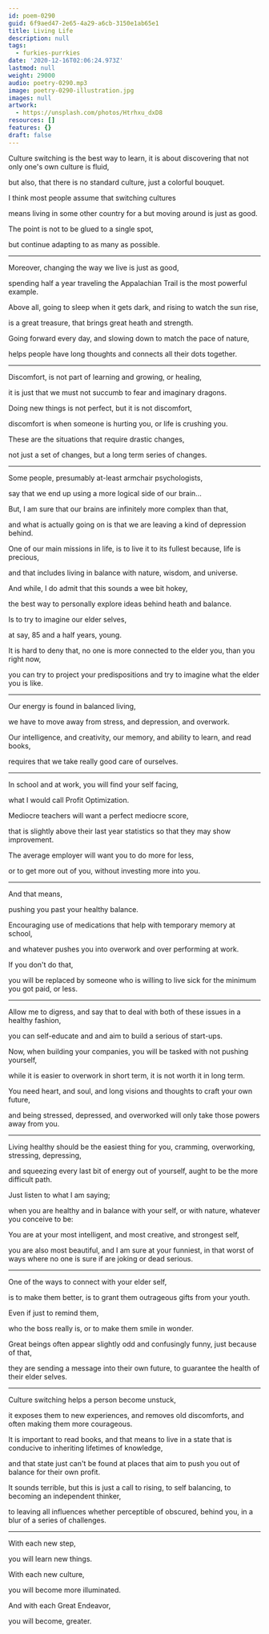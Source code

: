```yaml
---
id: poem-0290
guid: 6f9aed47-2e65-4a29-a6cb-3150e1ab65e1
title: Living Life
description: null
tags:
  - furkies-purrkies
date: '2020-12-16T02:06:24.973Z'
lastmod: null
weight: 29000
audio: poetry-0290.mp3
image: poetry-0290-illustration.jpg
images: null
artwork:
  - https://unsplash.com/photos/Htrhxu_dxD8
resources: []
features: {}
draft: false
---
```


Culture switching is the best way to learn, it is about discovering that not only one's own culture is fluid,

but also, that there is no standard culture, just a colorful bouquet.

I think most people assume that switching cultures

means living in some other country for a but moving around is just as good.

The point is not to be glued to a single spot,

but continue adapting to as many as possible.

---

Moreover, changing the way we live is just as good,

spending half a year traveling the Appalachian Trail is the most powerful example.

Above all, going to sleep when it gets dark, and rising to watch the sun rise,

is a great treasure, that brings great heath and strength.

Going forward every day, and slowing down to match the pace of nature,

helps people have long thoughts and connects all their dots together.

---

Discomfort, is not part of learning and growing, or healing,

it is just that we must not succumb to fear and imaginary dragons.

Doing new things is not perfect, but it is not discomfort,

discomfort is when someone is hurting you, or life is crushing you.

These are the situations that require drastic changes,

not just a set of changes, but a long term series of changes.

---

Some people, presumably at-least armchair psychologists,

say that we end up using a more logical side of our brain...

But, I am sure that our brains are infinitely more complex than that,

and what is actually going on is that we are leaving a kind of depression behind.

One of our main missions in life, is to live it to its fullest because, life is precious,

and that includes living in balance with nature, wisdom, and universe.

And while, I do admit that this sounds a wee bit hokey,

the best way to personally explore ideas behind heath and balance.

Is to try to imagine our elder selves,

at say, 85 and a half years, young.

It is hard to deny that, no one is more connected to the elder you, than you right now,

you can try to project your predispositions and try to imagine what the elder you is like.

---

Our energy is found in balanced living,

we have to move away from stress, and depression, and overwork.

Our intelligence, and creativity, our memory, and ability to learn, and read books,

requires that we take really good care of ourselves.

---

In school and at work, you will find your self facing,

what I would call Profit Optimization.

Mediocre teachers will want a perfect mediocre score,

that is slightly above their last year statistics so that they may show improvement.

The average employer will want you to do more for less,

or to get more out of you, without investing more into you.

---

And that means,

pushing you past your healthy balance.

Encouraging use of medications that help with temporary memory at school,

and whatever pushes you into overwork and over performing at work.

If you don't do that,

you will be replaced by someone who is willing to live sick for the minimum you got paid, or less.

---

Allow me to digress, and say that to deal with both of these issues in a healthy fashion,

you can self-educate and and aim to build a serious of start-ups.

Now, when building your companies, you will be tasked with not pushing yourself,

while it is easier to overwork in short term, it is not worth it in long term.

You need heart, and soul, and long visions and thoughts to craft your own future,

and being stressed, depressed, and overworked will only take those powers away from you.

---

Living healthy should be the easiest thing for you, cramming, overworking, stressing, depressing,

and squeezing every last bit of energy out of yourself, aught to be the more difficult path.

Just listen to what I am saying;

when you are healthy and in balance with your self, or with nature, whatever you conceive to be:

You are at your most intelligent, and most creative, and strongest self,

you are also most beautiful, and I am sure at your funniest, in that worst of ways where no one is sure if are joking or dead serious.

---

One of the ways to connect with your elder self,

is to make them better, is to grant them outrageous gifts from your youth.

Even if just to remind them,

who the boss really is, or to make them smile in wonder.

Great beings often appear slightly odd and confusingly funny, just because of that,

they are sending a message into their own future, to guarantee the health of their elder selves.

---

Culture switching helps a person become unstuck,

it exposes them to new experiences, and removes old discomforts, and often making them more courageous.

It is important to read books, and that means to live in a state that is conducive to inheriting lifetimes of knowledge,

and that state just can't be found at places that aim to push you out of balance for their own profit.

It sounds terrible, but this is just a call to rising, to self balancing, to becoming an independent thinker,

to leaving all influences whether perceptible of obscured, behind you, in a blur of a series of challenges.

---

With each new step,

you will learn new things.

With each new culture,

you will become more illuminated.

And with each Great Endeavor,

you will become, greater.
